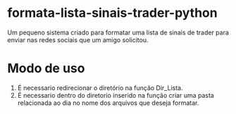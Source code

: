 # formata-lista-sinais-trader-python
Um pequeno sistema criado para formatar uma lista de sinais de trader para enviar nas redes sociais que um amigo solicitou.


<h1> Modo de uso </h1>
<ol>
  <li> É necessario redirecionar o diretório na função Dir_Lista.</li>
  <li>É necessario dentro do diretorio inserido na função criar uma pasta relacionada ao dia no nome dos arquivos que deseja formatar.</li>
</ol>
